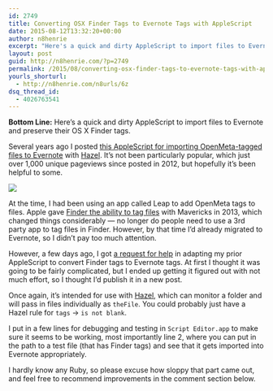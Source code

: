 ```yaml
---
id: 2749
title: Converting OSX Finder Tags to Evernote Tags with AppleScript
date: 2015-08-12T13:32:20+00:00
author: n8henrie
excerpt: "Here's a quick and dirty AppleScript to import files to Evernote and preserve their OS X Finder tags."
layout: post
guid: http://n8henrie.com/?p=2749
permalink: /2015/08/converting-osx-finder-tags-to-evernote-tags-with-applescript/
yourls_shorturl:
  - http://n8henrie.com/n8urls/6z
dsq_thread_id:
  - 4026763541
---
```

**Bottom Line:** Here&#8217;s a quick and dirty AppleScript to import files to Evernote and preserve their OS X Finder tags.<!--more-->

Several years ago I posted [this AppleScript for importing OpenMeta-tagged files to Evernote](http://n8henrie.com/2012/06/converting-openmeta-tags-to-evernote) with <a href="http://www.noodlesoft.com/hazel.php" target="_blank" title="Noodlesoft - Hazel">Hazel</a>. It&#8217;s not been particularly popular, which just over 1,000 unique pageviews since posted in 2012, but hopefully it&#8217;s been helpful to some.


![](http://n8henrie.com/wp-content/uploads/2015/08/20150812_20150812-ScreenShot-539.jpg) 

At the time, I had been using an app called Leap to add OpenMeta tags to files. Apple gave <a href="https://support.apple.com/en-us/HT202754" target="_blank">Finder the ability to tag files</a> with Mavericks in 2013, which changed things considerably &#8212; no longer do people need to use a 3rd party app to tag files in Finder. However, by that time I&#8217;d already migrated to Evernote, so I didn&#8217;t pay too much attention.

However, a few days ago, I got [a request for help](http://n8henrie.com/2012/06/converting-openmeta-tags-to-evernote/#comment-2184494834) in adapting my prior AppleScript to convert Finder tags to Evernote tags. At first I thought it was going to be fairly complicated, but I ended up getting it figured out with not much effort, so I thought I&#8217;d publish it in a new post.

Once again, it&#8217;s intended for use with <a href="http://www.noodlesoft.com/hazel.php" target="_blank" title="Noodlesoft - Hazel">Hazel</a>, which can monitor a folder and will pass in files individually as `theFile`. You could probably just have a Hazel rule for `tags` -> `is not blank`.

I put in a few lines for debugging and testing in `Script Editor.app` to make sure it seems to be working, most importantly line 2, where you can put in the path to a test file (that has Finder tags) and see that it gets imported into Evernote appropriately.

I hardly know any Ruby, so please excuse how sloppy that part came out, and feel free to recommend improvements in the comment section below.
